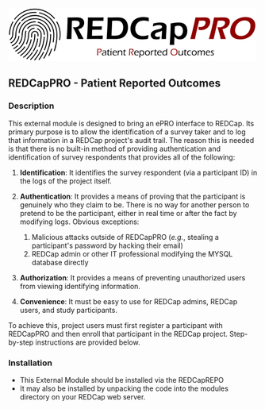 ![REDCapPRO](./images/REDCapPROLOGO_white.png)

## REDCapPRO - Patient Reported Outcomes

### Description
This external module is designed to bring an ePRO interface to REDCap. Its primary purpose is to allow the identification of a survey taker and to log that information in a REDCap project's audit trail. The reason this is needed is that there is no built-in method of providing authentication and identification of survey respondents that provides all of the following:
1. **Identification**: It identifies the survey respondent (via a participant ID) in the logs of the project itself. 
2. **Authentication**: It provides a means of proving that the participant is genuinely who they claim to be. There is no way for another person to pretend to be the participant, either in real time or after the fact by modifying logs. Obvious exceptions:

    1. Malicious attacks outside of REDCapPRO (*e.g.*, stealing a participant's password by hacking their email) 
    2. REDCap admin or other IT professional modifying the MYSQL database directly

3. **Authorization**: It provides a means of preventing unauthorized users from viewing identifying information.
4. **Convenience**: It must be easy to use for REDCap admins, REDCap users, and study participants.


To achieve this, project users must first register a participant with REDCapPRO and then enroll that participant in the REDCap project. Step-by-step instructions are provided below.



### Installation
* This External Module should be installed via the REDCapREPO
* It may also be installed by unpacking the code into the modules directory on your REDCap web server.

###
